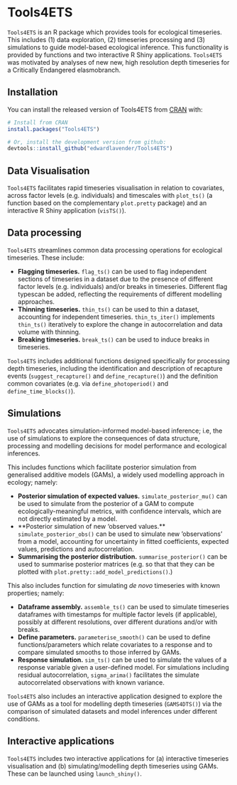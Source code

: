 
<!-- README.md is generated from README.Rmd. Please edit that file -->

# Tools4ETS

<!-- badges: start -->

<!-- badges: end -->

`Tools4ETS` is an R package which provides tools for ecological
timeseries. This includes (1) data exploration, (2) timeseries
processing and (3) simulations to guide model-based ecological
inference. This functionality is provided by functions and two
interactive R Shiny applications. `Tools4ETS` was motivated by analyses
of new new, high resolution depth timeseries for a Critically Endangered
elasmobranch.

## Installation

You can install the released version of Tools4ETS from
[CRAN](https://CRAN.R-project.org) with:

``` r
# Install from CRAN 
install.packages("Tools4ETS")

# Or, install the development version from github:
devtools::install_github("edwardlavender/Tools4ETS")
```

## Data Visualisation

`Tools4ETS` facilitates rapid timeseries visualisation in relation to
covariates, across factor levels (e.g. individuals) and timescales with
`plot_ts()` (a function based on the complementary `plot.pretty`
package) and an interactive R Shiny application (`visTS()`).

## Data processing

`Tools4ETS` streamlines common data processing operations for ecological
timeseries. These include:

  - **Flagging timeseries.** `flag_ts()` can be used to flag independent
    sections of timeseries in a dataset due to the presence of different
    factor levels (e.g. individuals) and/or breaks in timeseries.
    Different flag typescan be added, reflecting the requirements of
    different modelling approaches.  
  - **Thinning timeseries.** `thin_ts()` can be used to thin a dataset,
    accounting for independent timeseries. `thin_ts_iter()` implements
    `thin_ts()` iteratively to explore the change in autocorrelation and
    data volume with thinning.
  - **Breaking timeseries.** `break_ts()` can be used to induce breaks
    in timeseries.

`Tools4ETS` includes additional functions designed specifically for
processing depth timeseries, including the identification and
description of recapture events (`suggest_recapture()` and
`define_recapture()`) and the definition common covariates (e.g. via
`define_photoperiod()` and `define_time_blocks()`).

## Simulations

`Tools4ETS` advocates simulation-informed model-based inference; i.e,
the use of simulations to explore the consequences of data structure,
processing and modelling decisions for model performance and ecological
inferences.

This includes functions which facilitate posterior simulation from
generalised additive models (GAMs), a widely used modelling approach in
ecology; namely:

  - **Posterior simulation of expected values.**
    `simulate_posterior_mu()` can be used to simulate from the posterior
    of a GAM to compute ecologically-meaningful metrics, with confidence
    intervals, which are not directly estimated by a model.
  - \*\*Posterior simulation of new ‘observed values.\*\*
    `simulate_posterior_obs()` can be used to simulate new
    ’observations’ from a model, accounting for uncertainty in
    fitted coefficients, expected values, predictions and
    autocorrelation.
  - **Summarising the posterior distribution.** `summarise_posterior()`
    can be used to summarise posterior matrices (e.g. so that that they
    can be plotted with `plot.pretty::add_model_predictions()`.)

This also includes function for simulating *de novo* timeseries with
known properties; namely:

  - **Dataframe assembly.** `assemble_ts()` can be used to simulate
    timeseries dataframes with timestamps for multiple factor levels (if
    applicable), possibly at different resolutions, over different
    durations and/or with breaks.
  - **Define parameters.** `parameterise_smooth()` can be used to define
    functions/parameters which relate covariates to a response and to
    compare simulated smooths to those inferred by GAMs.  
  - **Response simulation.** `sim_ts()` can be used to simulate the
    values of a response variable given a user-defined model. For
    simulations including residual autocorrelation, `sigma_arima()`
    facilitates the simulate autocorrelated observations with known
    variance.

`Tools4ETS` also includes an interactive application designed to explore
the use of GAMs as a tool for modelling depth timeseries (`GAMS4DTS()`)
via the comparison of simulated datasets and model inferences under
different conditions.

## Interactive applications

`Tools4ETS` includes two interactive applications for (a) interactive
timeseries visualisation and (b) simulating/modelling depth timeseries
using GAMs. These can be launched using `launch_shiny()`.
